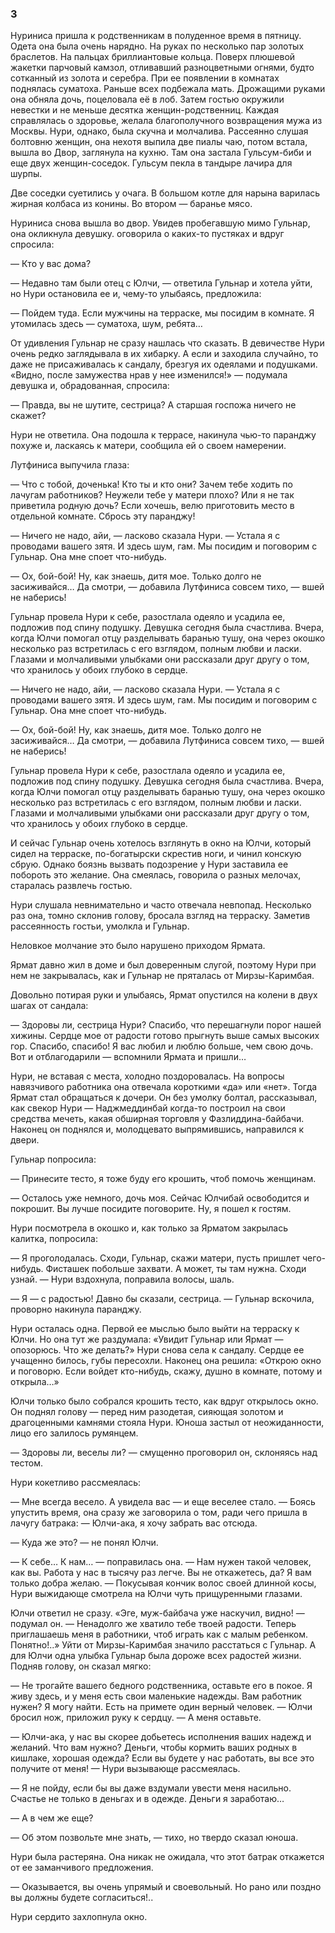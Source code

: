 ### 3

Нуриниса пришла к родственникам в полуденное время в пятницу.
Одета она была очень нарядно.
На руках по несколько пар золотых браслетов.
На пальцах бриллиантовые кольца.
Поверх плюшевой жакетки парчовый камзол, отливавший разноцветными огнями, будто сотканный из золота и серебра.
При ее появлении в комнатах поднялась суматоха.
Раньше всех подбежала мать.
Дрожащими руками она обняла дочь, поцеловала её в лоб.
Затем гостью окружили невестки и не меньше десятка женщин-родственниц.
Каждая справлялась о здоровье, желала благополучного возвращения мужа из Москвы.
Нури, однако, была скучна и молчалива.
Рассеянно слушая болтовню женщин, она нехотя выпила две пиалы чаю, потом встала, вышла во Двор, заглянула на кухню.
Там она застала Гульсум-биби и еще двух женщин-соседок.
Гульсум пекла в тандыре лачира для шурпы.

Две соседки суетились у очага.
В большом котле для нарына варилась жирная колбаса из конины.
Во втором — баранье мясо.

Нуриниса снова вышла во двор.
Увидев пробегавшую мимо Гульнар, она окликнула девушку.
оговорила о каких-то пустяках и вдруг спросила:

— Кто у вас дома?

— Недавно там были отец с Юлчи, — ответила Гульнар и хотела уйти, но Нури остановила ее и, чему-то улыбаясь, предложила:

— Пойдем туда.
Если мужчины на терраске, мы посидим в комнате.
Я утомилась здесь — суматоха, шум, ребята…

От удивления Гульнар не сразу нашлась что сказать.
В девичестве Нури очень редко заглядывала в их хибарку.
А если и заходила случайно, то даже не присаживалась к сандалу, брезгуя их одеялами и подушками.
«Видно, после замужества нрав у нее изменился!» — подумала девушка и, обрадованная, спросила:

— Правда, вы не шутите, сестрица?
А старшая госпожа ничего не скажет?

Нури не ответила.
Она подошла к террасе, накинула чью-то паранджу похуже и, ласкаясь к матери, сообщила ей о своем намерении.

Лутфиниса выпучила глаза:

— Что с тобой, доченька!
Кто ты и кто они?
Зачем тебе ходить по лачугам работников?
Неужели тебе у матери плохо?
Или я не так приветила родную дочь?
Если хочешь, велю приготовить место в отдельной комнате.
Сбрось эту паранджу!

— Ничего не надо, айи, — ласково сказала Нури.
— Устала я с проводами вашего зятя.
И здесь шум, гам.
Мы посидим и поговорим с Гульнар.
Она мне споет что-нибудь.

— Ох, бой-бой!
Ну, как знаешь, дитя мое.
Только долго не засиживайся…
Да смотри, — добавила Лутфиниса совсем тихо, — вшей не наберись!

Гульнар провела Нури к себе, разостлала одеяло и усадила ее, подложив под спину подушку.
Девушка сегодня была счастлива.
Вчера, когда Юлчи помогал отцу разделывать баранью тушу, она через окошко несколько раз встретилась с его взглядом, полным любви и ласки.
Глазами и молчаливыми улыбками они рассказали друг другу о том, что хранилось у обоих глубоко в сердце.

— Ничего не надо, айи, — ласково сказала Нури.
— Устала я с проводами вашего зятя.
И здесь шум, гам.
Мы посидим и поговорим с Гульнар.
Она мне споет что-нибудь.

— Ох, бой-бой!
Ну, как знаешь, дитя мое.
Только долго не засиживайся…
Да смотри, — добавила Лутфиниса совсем тихо, — вшей не наберись!

Гульнар провела Нури к себе, разостлала одеяло и усадила ее, подложив под спину подушку.
Девушка сегодня была счастлива.
Вчера, когда Юлчи помогал отцу разделывать баранью тушу, она через окошко несколько раз встретилась с его взглядом, полным любви и ласки.
Глазами и молчаливыми улыбками они рассказали друг другу о том, что хранилось у обоих глубоко в сердце.

И сейчас Гульнар очень хотелось взглянуть в окно на Юлчи, который сидел на терраске, по-богатырски скрестив ноги, и чинил конскую сбрую.
Однако боязнь вызвать подозрение у Нури заставила ее побороть это желание.
Она смеялась, говорила о разных мелочах, старалась развлечь гостью.

Нури слушала невнимательно и часто отвечала невпопад.
Несколько раз она, томно склонив голову, бросала взгляд на терраску.
Заметив рассеянность гостьи, умолкла и Гульнар.

Неловкое молчание это было нарушено приходом Ярмата.

Ярмат давно жил в доме и был доверенным слугой, поэтому Нури при нем не закрывалась, как и Гульнар не пряталась от Мирзы-Каримбая.

Довольно потирая руки и улыбаясь, Ярмат опустился на колени в двух шагах от сандала:

— Здоровы ли, сестрица Нури?
Спасибо, что перешагнули порог нашей хижины.
Сердце мое от радости готово прыгнуть выше самых высоких гор.
Спасибо, спасибо!
Я вас любил и люблю больше, чем свою дочь.
Вот и отблагодарили — вспомнили Ярмата и пришли…

Нури, не вставая с места, холодно поздоровалась.
На вопросы навязчивого работника она отвечала короткими «да» или «нет».
Тогда Ярмат стал обращаться к дочери.
Он без умолку болтал, рассказывал, как свекор Нури — Наджмеддинбай когда-то построил на свои средства мечеть, какая обширная торговля у Фазлиддина-байбачи.
Наконец он поднялся и, молодцевато выпрямившись, направился к двери.

Гульнар попросила:

— Принесите тесто, я тоже буду его крошить, чтоб помочь женщинам.

— Осталось уже немного, дочь моя.
Сейчас Юлчибай освободится и покрошит.
Вы лучше посидите поговорите.
Ну, я пошел к гостям.

Нури посмотрела в окошко и, как только за Ярматом закрылась калитка, попросила:

— Я проголодалась.
Сходи, Гульнар, скажи матери, пусть пришлет чего-нибудь.
Фисташек побольше захвати.
А может, ты там нужна.
Сходи узнай.
— Нури вздохнула, поправила волосы, шаль.

— Я — с радостью!
Давно бы сказали, сестрица.
— Гульнар вскочила, проворно накинула паранджу.

Нури осталась одна.
Первой ее мыслью было выйти на терраску к Юлчи.
Но она тут же раздумала:
«Увидит Гульнар или Ярмат — опозорюсь.
Что же делать?» Нури снова села к сандалу.
Сердце ее учащенно билось, губы пересохли.
Наконец она решила:
«Открою окно и поговорю.
Если войдет кто-нибудь, скажу, душно в комнате, потому и открыла…»

Юлчи только было собрался крошить тесто, как вдруг открылось окно.
Он поднял голову — перед ним разодетая, сияющая золотом и драгоценными камнями стояла Нури.
Юноша застыл от неожиданности, лицо его залилось румянцем.

— Здоровы ли, веселы ли?
— смущенно проговорил он, склоняясь над тестом.

Нури кокетливо рассмеялась:

— Мне всегда весело.
А увидела вас — и еще веселее стало.
— Боясь упустить время, она сразу же заговорила о том, ради чего пришла в лачугу батрака: — Юлчи-ака, я хочу забрать вас отсюда.

— Куда же это?
— не понял Юлчи.

— К себе…
К нам…
— поправилась она.
— Нам нужен такой человек, как вы.
Работа у нас в тысячу раз легче.
Вы не откажетесь, да?
Я вам только добра желаю.
— Покусывая кончик волос своей длинной косы, Нури выжидающе смотрела на Юлчи чуть прищуренными глазами.

Юлчи ответил не сразу.
«Эге, муж-байбача уже наскучил, видно!
— подумал он.
— Ненадолго же хватило тебе твоей радости.
Теперь приглашаешь меня в работники, чтоб играть как с малым ребенком.
Понятно!..»
Уйти от Мирзы-Каримбая значило расстаться с Гульнар.
А для Юлчи одна улыбка Гульнар была дороже всех радостей жизни.
Подняв голову, он сказал мягко:

— Не трогайте вашего бедного родственника, оставьте его в покое.
Я живу здесь, и у меня есть свои маленькие надежды.
Вам работник нужен?
Я могу найти.
Есть на примете один верный человек.
— Юлчи бросил нож, приложил руку к сердцу.
— А меня оставьте.

— Юлчи-ака, у нас вы скорее добьетесь исполнения ваших надежд и желаний.
Что вам нужно?
Деньги, чтобы кормить ваших родных в кишлаке, хорошая одежда?
Если вы будете у нас работать, вы все это получите от меня!
— Нури вызывающе рассмеялась.

— Я не пойду, если бы вы даже вздумали увести меня насильно.
Счастье не только в деньгах и в одежде.
Деньги я заработаю…

— А в чем же еще?

— Об этом позвольте мне знать, — тихо, но твердо сказал юноша.

Нури была растеряна.
Она никак не ожидала, что этот батрак откажется от ее заманчивого предложения.

— Оказывается, вы очень упрямый и своевольный.
Но рано или поздно вы должны будете согласиться!..

Нури сердито захлопнула окно.
